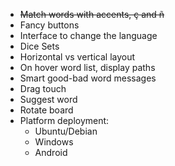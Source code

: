 - ~~Match words with accents, ç and ñ~~
- Fancy buttons
- Interface to change the language
- Dice Sets
- Horizontal vs vertical layout
- On hover word list, display paths
- Smart good-bad word messages
- Drag touch
- Suggest word
- Rotate board
- Platform deployment:
	- Ubuntu/Debian
	- Windows
	- Android


